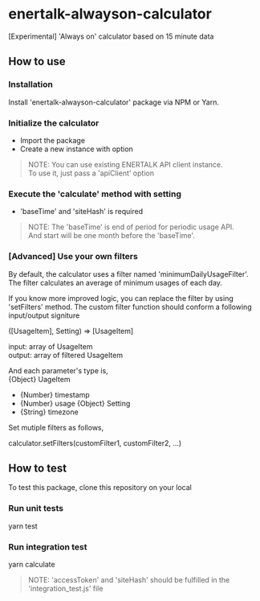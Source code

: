 # enertalk-alwayson-calculator
[Experimental] 'Always on' calculator based on 15 minute data

## How to use

### Installation
Install 'enertalk-alwayson-calculator' package via NPM or Yarn.


### Initialize the calculator
- Import the package
- Create a new instance with option

> NOTE: You can use existing ENERTALK API client instance.   
> To use it, just pass a 'apiClient' option   


### Execute the 'calculate' method with setting
- 'baseTime' and 'siteHash' is required

> NOTE: The 'baseTime' is end of period for periodic usage API.  
> And start will be one month before the 'baseTime'.   


### [Advanced] Use your own filters
By default, the calculator uses a filter named 'minimumDailyUsageFilter'.
The filter calculates an average of minimum usages of each day.

If you know more improved logic, you can replace the filter by using 'setFilters' method.
The custom filter function should conform a following input/output signiture

([UsageItem], Setting) => [UsageItem]

input: array of UsageItem  
output: array of filtered UsageItem

And each parameter's type is,  
{Object} UageItem  
  - {Number} timestamp
  - {Number} usage
{Object} Setting  
  - {String} timezone
  
  
 Set mutiple filters as follows,
 
 calculator.setFilters(customFilter1, customFilter2, ...)
 
 
 ## How to test
 To test this package, clone this repository on your local
 
 ### Run unit tests
 yarn test
 
 ### Run integration test
 yarn calculate
 
 > NOTE: 'accessToken' and 'siteHash' should be fulfilled in the 'integration_test.js' file  
 
 
